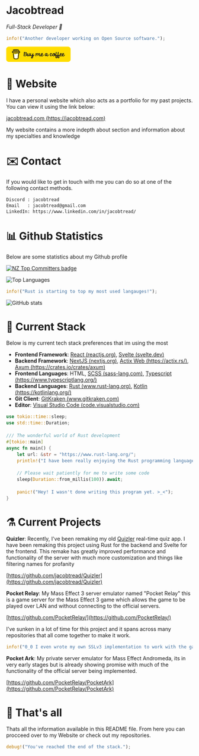 # Jacobtread

*Full-Stack Developer 🤖*

```rust
info!("Another developer working on Open Source software.");
```

<a href="https://www.buymeacoffee.com/jacobtread" target="_blank"><img src="./bmc-button.png" alt="Buy Me A Coffee" height="41" width="174"></a>


# 🔗 Website

I have a personal website which also acts as a portfolio for my past projects. You can 
view it using the link below: 

[jacobtread.com (https://jacobtread.com)](https://jacobtread.com)

My website contains a more indepth about section and information about my specialties and
knowledge



# ✉️ Contact

If you would like to get in touch with me you can do so at one of the following contact 
methods. 
```
Discord : jacobtread
Email   : jacobtread@gmail.com
LinkedIn: https://www.linkedin.com/in/jacobtread/
```


# 📊 Github Statistics

Below are some statistics about my Github profile 

[![NZ Top Committers badge](https://committers.pages.dev/badges/jacobtread.svg)](https://committers.pages.dev/#jacobtread)

![Top Languages](https://github-readme-stats.vercel.app/api/top-langs/?username=jacobtread&layout=compact&theme=transparent)


```rust
info!("Rust is starting to top my most used langauges!");
```


![GitHub stats](https://github-readme-stats.vercel.app/api?username=jacobtread&show_icons=true&theme=transparent)


# 🧰 Current Stack

Below is my current tech stack preferences that im using the most

- **Frontend Framework**: [React (reactjs.org)](https://reactjs.org/), [Svelte (svelte.dev)](https://svelte.dev/)
- **Backend Framework**: [NextJS (nextjs.org)](https://nextjs.org/), [Actix Web (https://actix.rs/)](https://actix.rs/), [Axum (https://crates.io/crates/axum)](https://crates.io/crates/axum)
- **Frontend Languages**: HTML, [SCSS (sass-lang.com)](https://sass-lang.com/), [Typescript (https://www.typescriptlang.org/)](https://www.typescriptlang.org/)
- **Backend Languages**: [Rust (www.rust-lang.org)](https://www.rust-lang.org/), [Kotlin (https://kotlinlang.org/)](https://kotlinlang.org/)
- **Git Client**: [GitKraken (www.gitkraken.com)](https://www.gitkraken.com/)
- **Editor**: [Visual Studio Code (code.visualstudio.com)](https://code.visualstudio.com/)

```rust
use tokio::time::sleep;
use std::time::Duration;

/// The wonderful world of Rust development
#[tokio::main]
async fn main() {
    let url: &str = "https://www.rust-lang.org/";
    println!("I have been really enjoying the Rust programming language: {url}");

    // Please wait patiently for me to write some code
    sleep(Duration::from_millis(100)).await;

    panic!("Hey! I wasn't done writing this program yet. >_<");
}
```

# ⚗️ Current Projects

**Quizler**: Recently, I've been remaking my old [Quizler](https://github.com/jacobtread/Quizler-v1) real-time quiz app. I 
have been remaking this project using Rust for the backend and Svelte for the frontend. This remake has greatly improved 
performance and functionality of the server with much more customization and things like filtering names for profanity 

[https://github.com/jacobtread/Quizler](https://github.com/jacobtread/Quizler)

**Pocket Relay**: My Mass Effect 3 server emulator named "Pocket Relay" this is a game server for the
Mass Effect 3 game which allows the game to be played over LAN and without connecting to the official servers. 

[https://github.com/PocketRelay/](https://github.com/PocketRelay/)

I've sunken in a lot of time for this project and it spans across many repositories 
that all come together to make it work. 

```rust 
info!("0_0 I even wrote my own SSLv3 implementation to work with the game");
```

**Pocket Ark**: My private server emulator for Mass Effect Andromeda, its in very early stages but is already showing promise
with much of the functionality of the official server being implemented.

[https://github.com/PocketRelay/PocketArk](https://github.com/PocketRelay/PocketArk)

# 🔭 That's all 

Thats all the information available in this README file. From here you can procceed over
to my Website or check out my repositories.


```rust
debug!("You've reached the end of the stack.");
```

